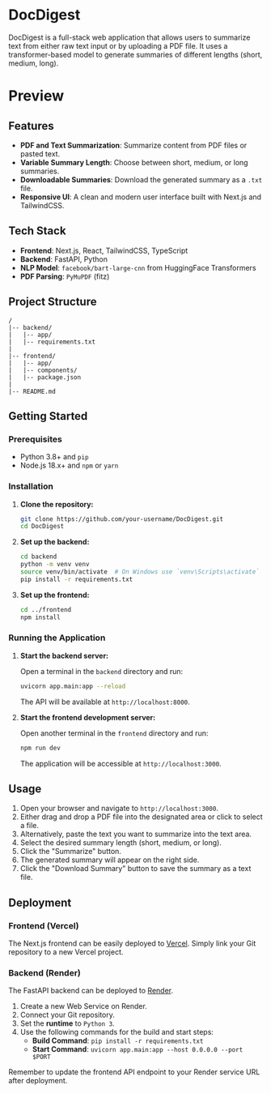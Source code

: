 # DocDigest

DocDigest is a full-stack web application that allows users to summarize text from either raw text input or by uploading a PDF file. It uses a transformer-based model to generate summaries of different lengths (short, medium, long).

# Preview

## Features

- **PDF and Text Summarization**: Summarize content from PDF files or pasted text.
- **Variable Summary Length**: Choose between short, medium, or long summaries.
- **Downloadable Summaries**: Download the generated summary as a `.txt` file.
- **Responsive UI**: A clean and modern user interface built with Next.js and TailwindCSS.

## Tech Stack

- **Frontend**: Next.js, React, TailwindCSS, TypeScript
- **Backend**: FastAPI, Python
- **NLP Model**: `facebook/bart-large-cnn` from HuggingFace Transformers
- **PDF Parsing**: `PyMuPDF` (fitz)

## Project Structure

```
/
|-- backend/
|   |-- app/
|   |-- requirements.txt
|
|-- frontend/
|   |-- app/
|   |-- components/
|   |-- package.json
|
|-- README.md
```

## Getting Started

### Prerequisites

- Python 3.8+ and `pip`
- Node.js 18.x+ and `npm` or `yarn`

### Installation

1.  **Clone the repository:**

    ```bash
    git clone https://github.com/your-username/DocDigest.git
    cd DocDigest
    ```

2.  **Set up the backend:**

    ```bash
    cd backend
    python -m venv venv
    source venv/bin/activate  # On Windows use `venv\Scripts\activate`
    pip install -r requirements.txt
    ```

3.  **Set up the frontend:**

    ```bash
    cd ../frontend
    npm install
    ```

### Running the Application

1.  **Start the backend server:**

    Open a terminal in the `backend` directory and run:

    ```bash
    uvicorn app.main:app --reload
    ```

    The API will be available at `http://localhost:8000`.

2.  **Start the frontend development server:**

    Open another terminal in the `frontend` directory and run:

    ```bash
    npm run dev
    ```

    The application will be accessible at `http://localhost:3000`.

## Usage

1.  Open your browser and navigate to `http://localhost:3000`.
2.  Either drag and drop a PDF file into the designated area or click to select a file.
3.  Alternatively, paste the text you want to summarize into the text area.
4.  Select the desired summary length (short, medium, or long).
5.  Click the "Summarize" button.
6.  The generated summary will appear on the right side.
7.  Click the "Download Summary" button to save the summary as a text file.

## Deployment

### Frontend (Vercel)

The Next.js frontend can be easily deployed to [Vercel](https://vercel.com). Simply link your Git repository to a new Vercel project.

### Backend (Render)

The FastAPI backend can be deployed to [Render](https://render.com).

1.  Create a new Web Service on Render.
2.  Connect your Git repository.
3.  Set the **runtime** to `Python 3`.
4.  Use the following commands for the build and start steps:
    -   **Build Command**: `pip install -r requirements.txt`
    -   **Start Command**: `uvicorn app.main:app --host 0.0.0.0 --port $PORT`

Remember to update the frontend API endpoint to your Render service URL after deployment.
